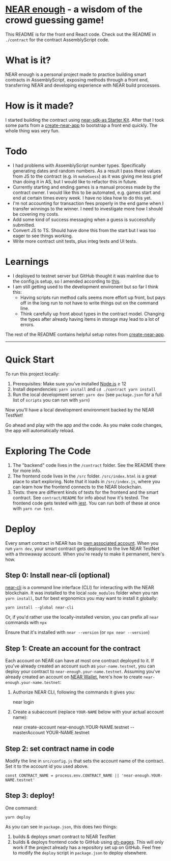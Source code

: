 # [NEAR enough](ameliejyc.github.io/near-enough) - a wisdom of the crowd guessing game!

This README is for the front end React code. Check out the README in `./contract` for the contract AssemblyScript code.

# What is it?

NEAR enough is a personal project made to practice building smart contracts in AssemblyScript, exposing methods through a front end, transferring NEAR and developing experience with NEAR build processes.

# How is it made?

I started building the contract using [near-sdk-as Starter Kit](https://github.com/Learn-NEAR/starter--near-sdk-as). After that I took some parts from a [create-near-app] to bootstrap a front end quickly. The whole thing was very fun.

# Todo

- I had problems with AssemblyScript number types. Specifically generating dates and random numbers. As a result I pass these values from JS to the contract (e.g. in `makeGuess`) as it was giving me less grief than doing it in AS, but I would like to refactor this in future.
- Currently starting and ending games is a manual process made by the contract owner. I would like this to be automated, e.g. games start and end at certain times every week. I have no idea how to do this yet.
- I'm not accounting for transaction fees properly in the end game when I transfer winnings to the winner. I need to investigate more how I should be covering my costs.
- Add some kind of success messaging when a guess is successfully submitted.
- Convert JS to TS. Should have done this from the start but I was too eager to see things working.
- Write more contract unit tests, plus integ tests and UI tests.

# Learnings

- I deployed to testnet server but GitHub thought it was mainline due to the config.js setup, so I amended according to [this](https://stackoverflow.com/questions/69952774/reactjs-not-call-method-from-smart-contract-near-on-product-testnet-does-not).
- I am still getting used to the development environent but so far I think this:
  - Having scripts run method calls seems more effort up front, but pays off in the long run to not have to write things out on the command line.
  - Think carefully up front about types in the contract model. Changing the types after already having items in storage may lead to a lot of errors.

The rest of the README contains helpful setup notes from [create-near-app].

---

# Quick Start

To run this project locally:

1. Prerequisites: Make sure you've installed [Node.js] ≥ 12
2. Install dependencies: `yarn install` and `cd ./contract yarn install`
3. Run the local development server: `yarn dev` (see `package.json` for a
   full list of `scripts` you can run with `yarn`)

Now you'll have a local development environment backed by the NEAR TestNet!

Go ahead and play with the app and the code. As you make code changes, the app will automatically reload.

# Exploring The Code

1. The "backend" code lives in the `/contract` folder. See the README there for
   more info.
2. The frontend code lives in the `/src` folder. `/src/index.html` is a great
   place to start exploring. Note that it loads in `/src/index.js`, where you
   can learn how the frontend connects to the NEAR blockchain.
3. Tests: there are different kinds of tests for the frontend and the smart
   contract. See `contract/README` for info about how it's tested. The frontend
   code gets tested with [jest]. You can run both of these at once with `yarn run test`.

# Deploy

Every smart contract in NEAR has its [own associated account][near accounts]. When you run `yarn dev`, your smart contract gets deployed to the live NEAR TestNet with a throwaway account. When you're ready to make it permanent, here's how.

## Step 0: Install near-cli (optional)

[near-cli] is a command line interface (CLI) for interacting with the NEAR blockchain. It was installed to the local `node_modules` folder when you ran `yarn install`, but for best ergonomics you may want to install it globally:

    yarn install --global near-cli

Or, if you'd rather use the locally-installed version, you can prefix all `near` commands with `npx`

Ensure that it's installed with `near --version` (or `npx near --version`)

## Step 1: Create an account for the contract

Each account on NEAR can have at most one contract deployed to it. If you've already created an account such as `your-name.testnet`, you can deploy your contract to `near-enough.your-name.testnet`. Assuming you've already created an account on [NEAR Wallet], here's how to create `near-enough.your-name.testnet`:

1. Authorize NEAR CLI, following the commands it gives you:

   near login

2. Create a subaccount (replace `YOUR-NAME` below with your actual account name):

   near create-account near-enough.YOUR-NAME.testnet --masterAccount YOUR-NAME.testnet

## Step 2: set contract name in code

Modify the line in `src/config.js` that sets the account name of the contract. Set it to the account id you used above.

    const CONTRACT_NAME = process.env.CONTRACT_NAME || 'near-enough.YOUR-NAME.testnet'

## Step 3: deploy!

One command:

    yarn deploy

As you can see in `package.json`, this does two things:

1. builds & deploys smart contract to NEAR TestNet
2. builds & deploys frontend code to GitHub using [gh-pages]. This will only work if the project already has a repository set up on GitHub. Feel free to modify the `deploy` script in `package.json` to deploy elsewhere.

[react]: https://reactjs.org/
[create-near-app]: https://github.com/near/create-near-app
[node.js]: https://nodejs.org/en/download/package-manager/
[jest]: https://jestjs.io/
[near accounts]: https://docs.near.org/docs/concepts/account
[near wallet]: https://wallet.testnet.near.org/
[near-cli]: https://github.com/near/near-cli
[gh-pages]: https://github.com/tschaub/gh-pages
